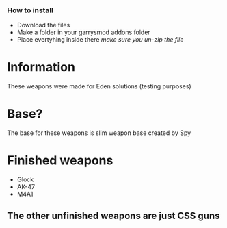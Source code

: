 ### How to install 
- Download the files
- Make a folder in your garrysmod addons folder 
- Place evertyhing inside there *make sure you un-zip the file*

# Information
These weapons were made for Eden solutions (testing purposes) 

# Base?
The base for these weapons is slim weapon base created by Spy

# Finished weapons 
- Glock 
- AK-47
- M4A1

## The other unfinished weapons are just CSS guns
